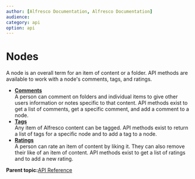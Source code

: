 ```yaml
---
author: [Alfresco Documentation, Alfresco Documentation]
audience: 
category: api
option: api
---
```


# Nodes

A node is an overall term for an item of content or a folder. API methods are available to work with a node's comments, tags, and ratings.

-   **[Comments](../../../pra/1/concepts/pra-nodes-comments.md)**  
A person can comment on folders and individual items to give other users information or notes specific to that content. API methods exist to get a list of comments, get a specific comment, and add a comment to a node.
-   **[Tags](../../../pra/1/concepts/pra-nodes-tags.md)**  
Any item of Alfresco content can be tagged. API methods exist to return a list of tags for a specific node and to add a tag to a node.
-   **[Ratings](../../../pra/1/concepts/pra-nodes-ratings.md)**  
A person can rate an item of content by liking it. They can also remove their like of an item of content. API methods exist to get a list of ratings and to add a new rating.

**Parent topic:**[API Reference](../../../pra/1/concepts/pra-resources.md)

